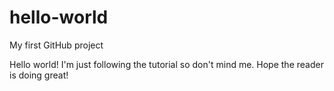 # hello-world
My first GitHub project


Hello world!
I'm just following the tutorial so don't mind me.
Hope the reader is doing great!
